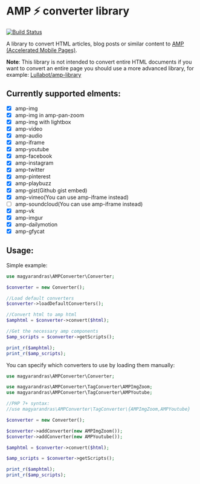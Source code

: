 # AMP ⚡ converter library

[![Build Status](https://travis-ci.com/magyarandras/amp-converter.svg?branch=master)](https://travis-ci.com/magyarandras/amp-converter)

A library to convert HTML articles, blog posts or similar content to [AMP (Accelerated Mobile Pages)](https://amp.dev).

**Note**: This library is not intended to convert entire HTML documents if you want to convert an entire page you should use a more advanced library, for example: [Lullabot/amp-library](https://github.com/Lullabot/amp-library/)

  
## Currently supported elments:
* [x] amp-img
* [x] amp-img in amp-pan-zoom
* [x] amp-img with lightbox
* [x] amp-video
* [x] amp-audio
* [x] amp-iframe
* [x] amp-youtube
* [x] amp-facebook
* [x] amp-instagram
* [x] amp-twitter
* [x] amp-pinterest
* [x] amp-playbuzz
* [x] amp-gist(Github gist embed)
* [x] amp-vimeo(You can use amp-iframe instead)
* [ ] amp-soundcloud(You can use amp-iframe instead)
* [x] amp-vk
* [x] amp-imgur
* [x] amp-dailymotion
* [x] amp-gfycat

## Usage:

Simple example:

```php
use magyarandras\AMPConverter\Converter;

$converter = new Converter();

//Load default converters
$converter->loadDefaultConverters();

//Convert html to amp html
$amphtml = $converter->convert($html);

//Get the necessary amp components
$amp_scripts = $converter->getScripts();

print_r($amphtml);
print_r($amp_scripts);
```

You can specify which converters to use by loading them manually:

```php
use magyarandras\AMPConverter\Converter;

use magyarandras\AMPConverter\TagConverter\AMPImgZoom;
use magyarandras\AMPConverter\TagConverter\AMPYoutube;

//PHP 7+ syntax:
//use magyarandras\AMPConverter\TagConverter\{AMPImgZoom,AMPYoutube}

$converter = new Converter();

$converter->addConverter(new AMPImgZoom());
$converter->addConverter(new AMPYoutube());

$amphtml = $converter->convert($html);

$amp_scripts = $converter->getScripts();

print_r($amphtml);
print_r($amp_scripts);

```